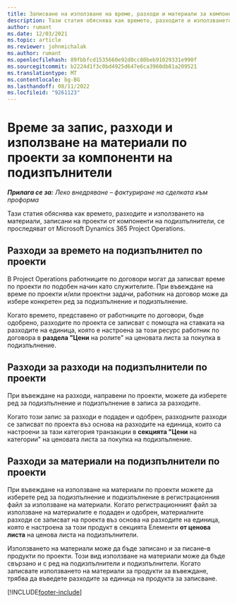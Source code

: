 ```yaml
---
title: Записване на използване на време, разходи и материали за компоненти на подизпълнение
description: Тази статия обяснява как времето, разходите и използването на материали, записани на проекти от компоненти на подизпълнители, се проследяват от Microsoft Dynamics 365 Project Operations.
author: rumant
ms.date: 12/03/2021
ms.topic: article
ms.reviewer: johnmichalak
ms.author: rumant
ms.openlocfilehash: 89fbbfcd1535660e92d0cc80beb91029331e990f
ms.sourcegitcommit: b2224d1f3c0bd4925d647e6ca3960db81a209521
ms.translationtype: MT
ms.contentlocale: bg-BG
ms.lasthandoff: 08/11/2022
ms.locfileid: "9261123"
---
```

# <a name="recording-time-expenses-and-material-usage-on-projects-for-subcontracted-components"></a>Време за запис, разходи и използване на материали по проекти за компоненти на подизпълнители

_**Прилага се за:** Леко внедряване – фактуриране на сделката към проформа_

Тази статия обяснява как времето, разходите и използването на материали, записани на проекти от компоненти на подизпълнители, се проследяват от Microsoft Dynamics 365 Project Operations.

## <a name="costing-for-subcontractor-time-on-projects"></a>Разходи за времето на подизпълнител по проекти
В Project Operations работниците по договори могат да записват време по проекти по подобен начин като служителите. При въвеждане на време по проекти и/или проектни задачи, работник на договор може да избере конкретен ред за подизпълнение и подизпълнение.

Когато времето, представено от работниците по договори, бъде одобрено, разходите по проекта се записват с помощта на ставката на разходите на единица, която е настроена за този ресурс работник по договора в **раздела "Цени** на ролите" на ценовата листа за покупка в подизпълнение.

## <a name="costing-for-subcontracted-expenses-on-projects"></a>Разходи за разходи на подизпълнители по проекти
При въвеждане на разходи, направени по проекти, можете да изберете ред за подизпълнение и подизпълнение в записа за разходите. 

Когато този запис за разходи е подаден и одобрен, разходните разходи се записват по проекта въз основа на разходите на единица, които са настроени за тази категория транзакции в **секцията "Цени** на категории" на ценовата листа за покупка на подизпълнение.

## <a name="costing-for-subcontracted-materials-on-projects"></a>Разходи за материали на подизпълнители по проекти
При въвеждане на използване на материали по проекти можете да изберете ред за подизпълнение и подизпълнение в регистрационния файл за използване на материали. Когато регистрационният файл за използване на материалите е подаден и одобрен, материалните разходи се записват на проекта въз основа на разходите на единица, която е настроена за този продукт в секцията Елементи **от ценова листа** на ценова листа на подизпълнители.

Използването на материали може да бъде записано и за писане–в продукти по проекти. Този вид използване на материали може да бъде свързано и с ред на подизпълнители и подизпълнители. Когато записвате използването на материали за продукти за въвеждане, трябва да въведете разходите за единица на продукта за записване. 


[!INCLUDE[footer-include](../../includes/footer-banner.md)]
